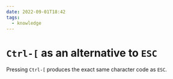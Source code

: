 ```yaml
---
date: 2022-09-01T18:42
tags:
  - knowledge
---
```


# `Ctrl-[` as an alternative to `ESC`

Pressing `Ctrl-[` produces the exact same character code as `ESC`.
